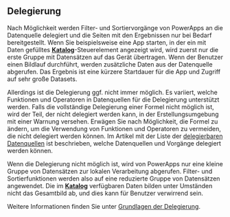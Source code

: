 ## <a name="delegation"></a>Delegierung
Nach Möglichkeit werden Filter- und Sortiervorgänge von PowerApps an die Datenquelle delegiert und die Seiten mit den Ergebnissen nur bei Bedarf bereitgestellt. Wenn Sie beispielsweise eine App starten, in der ein mit Daten gefülltes **[Katalog](../controls/control-gallery.md)**-Steuerelement angezeigt wird, wird zuerst nur die erste Gruppe mit Datensätzen auf das Gerät übertragen. Wenn der Benutzer einen Bildlauf durchführt, werden zusätzliche Daten aus der Datenquelle abgerufen. Das Ergebnis ist eine kürzere Startdauer für die App und Zugriff auf sehr große Datasets.

Allerdings ist die Delegierung ggf. nicht immer möglich. Es variiert, welche Funktionen und Operatoren in Datenquellen für die Delegierung unterstützt werden. Falls die vollständige Delegierung einer Formel nicht möglich ist, wird der Teil, der nicht delegiert werden kann, in der Erstellungsumgebung mit einer Warnung versehen. Erwägen Sie nach Möglichkeit, die Formel zu ändern, um die Verwendung von Funktionen und Operatoren zu vermeiden, die nicht delegiert werden können.  Im Artikel mit der Liste der [delegierbaren Datenquellen](../delegation-list.md) ist beschrieben, welche Datenquellen und Vorgänge delegiert werden können.

Wenn die Delegierung nicht möglich ist, wird von PowerApps nur eine kleine Gruppe von Datensätzen zur lokalen Verarbeitung abgerufen. Filter- und Sortierfunktionen werden also auf eine reduzierte Gruppe von Datensätzen angewendet. Die im **[Katalog](../controls/control-gallery.md)** verfügbaren Daten bilden unter Umständen nicht das Gesamtbild ab, und dies kann für Benutzer verwirrend sein. 

Weitere Informationen finden Sie unter [Grundlagen der Delegierung](../delegation-overview.md).

